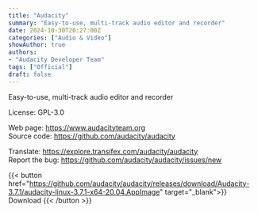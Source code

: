 ```yaml
---
title: "Audacity"
summary: "Easy-to-use, multi-track audio editor and recorder"
date: 2024-10-30T20:27:00Z
categories: ["Audio & Video"]
showAuthor: true
authors:
- "Audacity Developer Team"
tags: ["Official"]
draft: false
---
```


Easy-to-use, multi-track audio editor and recorder

License: GPL-3.0

Web page: <https://www.audacityteam.org>  
Source code: <https://github.com/audacity/audacity>  

Translate: <https://explore.transifex.com/audacity/audacity>  
Report the bug: <https://github.com/audacity/audacity/issues/new>  

{{< button href="https://github.com/audacity/audacity/releases/download/Audacity-3.7.1/audacity-linux-3.7.1-x64-20.04.AppImage" target="_blank">}}
Download
{{< /button >}}